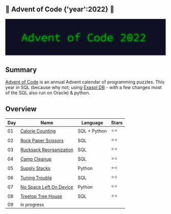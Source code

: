 ## 🎄 Advent of Code {'year':2022} 🎄

![AoC2022 logo](./header.png)

## Summary
[Advent of Code](http://adventofcode.com/) is an annual Advent calendar of programming puzzles. This year in SQL (because why not; using [Exasol DB](https://www.exasol.com/de/) - with a few changes most of the SQL also run on Oracle) & python.


## Overview

| Day | Name                                                             | Language            | Stars |
| --- | ---------------------------------------------------------------- | --------------------| ----- |
| 01  | [Calorie Counting](https://adventofcode.com/2022/day/1)          |  SQL + Python       | ⭐⭐ |
| 02  | [Rock Paper Scissors](https://adventofcode.com/2022/day/2)       |  SQL                | ⭐⭐ |
| 03  | [Rucksack Reorganization](https://adventofcode.com/2022/day/3)   |  SQL                | ⭐⭐ |
| 04  | [Camp Cleanup](https://adventofcode.com/2022/day/4)              |  SQL                | ⭐⭐ |
| 05  | [Supply Stacks](https://adventofcode.com/2022/day/5)             |  Python             | ⭐⭐ |
| 06  | [Tuning Trouble](https://adventofcode.com/2022/day/6)            |  SQL                | ⭐⭐ |
| 07  | [No Space Left On Device](https://adventofcode.com/2022/day/7)   |  Python             | ⭐⭐ |
| 08  | [Treetop Tree House](https://adventofcode.com/2022/day/8)        |  SQL                | ⭐⭐ |
| 09  | in progress                                                      |                     |       |
